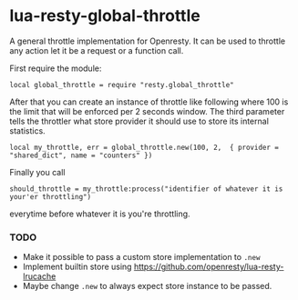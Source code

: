 # lua-resty-global-throttle

A general throttle implementation for Openresty. It can be used to throttle any action let it be a request or a function call.

First require the module:

```
local global_throttle = require "resty.global_throttle"
```

After that you can create an instance of throttle like following where 100 is the limit that will be enforced per 2 seconds window. The third parameter tells the throttler what store provider it should use to
store its internal statistics.

```
local my_throttle, err = global_throttle.new(100, 2,  { provider = "shared_dict", name = "counters" })
```

Finally you call

```
should_throttle = my_throttle:process("identifier of whatever it is your'er throttling")
```

everytime before whatever it is you're throttling.


### TODO

 - Make it possible to pass a custom store implementation to `.new`
 - Implement builtin store using https://github.com/openresty/lua-resty-lrucache
 - Maybe change `.new` to always expect store instance to be passed.
